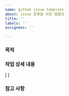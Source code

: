 ```yaml
---
name: github issue template
about: issue 등록을 위한 템플릿
title: ''
labels: ''
assignees: ''

---
```


### 목적
> 

### 작업 상세 내용
[ ]

### 참고 사항
